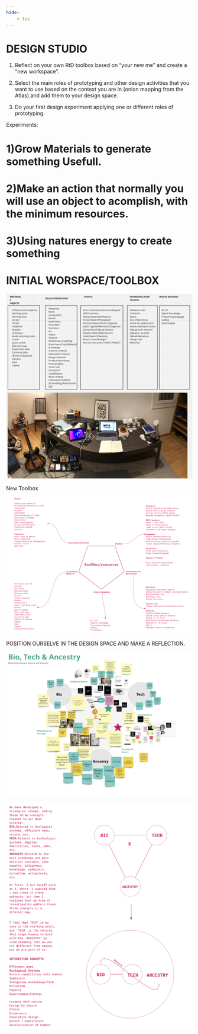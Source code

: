 ```yaml
---
hide:
    - toc
---
```


# DESIGN STUDIO

1. Reflect on your own RtD toolbox based on “your new me” and create a “new workspace”. 

2. Select the main roles of prototyping and other design activities that you want to use based on the context you are in (onion mapping from the Atlas) and add them to your design space.

3. Do your first design experiment applying one or different roles of prototyping.


Experiments:

# 1)Grow Materials to generate something Usefull.

# 2)Make an action that normally you will use an object to acomplish, with the minimum resources.

# 3)Using natures energy to create something

# INITIAL WORSPACE/TOOLBOX

![](../images/WS.png)

New Toolbox

![](../images/DS2.png)


POSITION OURSELVE IN THE DESIGN SPACE AND MAKE A REFLECTION.

![](../images/OP1.png)

![](../images/OP2.png)

























